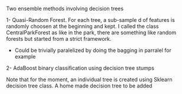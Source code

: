 Two ensemble methods involving decision trees

1- Quasi-Random Forest. For each tree, a sub-sample d of features is randomly choosen at the beginning and kept. I called the class CentralParkForest as like in the park, there are something like random forests but started from a strict framework.
  - Could be trivially paralelized by doing the bagging in parralel for example

2- AdaBoost binary classification using decision tree stumps

Note that for the moment, an individual tree is created using Sklearn decision tree class. A home made decision tree to be added
